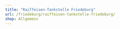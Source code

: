 ```yaml
---
title: "Raiffeisen-Tankstelle Friedeburg"
url: /friedeburg/raiffeisen-tankstelle-friedeburg/
shop: Allgemein
---
```

